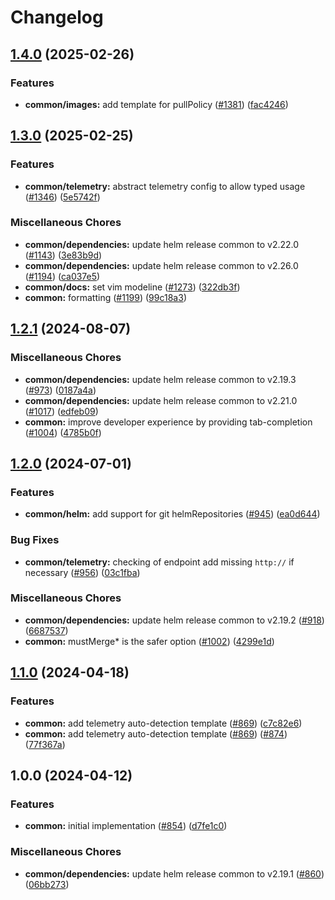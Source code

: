 # Changelog

## [1.4.0](https://github.com/teutonet/teutonet-helm-charts/compare/common-v1.3.0...common-v1.4.0) (2025-02-26)


### Features

* **common/images:** add template for pullPolicy ([#1381](https://github.com/teutonet/teutonet-helm-charts/issues/1381)) ([fac4246](https://github.com/teutonet/teutonet-helm-charts/commit/fac4246811afcf2afefab03bc9224a0a717ad75e))

## [1.3.0](https://github.com/teutonet/teutonet-helm-charts/compare/common-v1.2.1...common-v1.3.0) (2025-02-25)


### Features

* **common/telemetry:** abstract telemetry config to allow typed usage ([#1346](https://github.com/teutonet/teutonet-helm-charts/issues/1346)) ([5e5742f](https://github.com/teutonet/teutonet-helm-charts/commit/5e5742f1991583e23229dcfdb163786122c4df31))


### Miscellaneous Chores

* **common/dependencies:** update helm release common to v2.22.0 ([#1143](https://github.com/teutonet/teutonet-helm-charts/issues/1143)) ([3e83b9d](https://github.com/teutonet/teutonet-helm-charts/commit/3e83b9d2c7e9b38c05fe6fc33ffdf00800839087))
* **common/dependencies:** update helm release common to v2.26.0 ([#1194](https://github.com/teutonet/teutonet-helm-charts/issues/1194)) ([ca037e5](https://github.com/teutonet/teutonet-helm-charts/commit/ca037e51815aee4f9f728becdb930a410331f76d))
* **common/docs:** set vim modeline ([#1273](https://github.com/teutonet/teutonet-helm-charts/issues/1273)) ([322db3f](https://github.com/teutonet/teutonet-helm-charts/commit/322db3f7e5a34ec69f5e749888e46905a16b7339))
* **common:** formatting ([#1199](https://github.com/teutonet/teutonet-helm-charts/issues/1199)) ([99c18a3](https://github.com/teutonet/teutonet-helm-charts/commit/99c18a39c029484340a6240f4fa26db5c3feb18e))

## [1.2.1](https://github.com/teutonet/teutonet-helm-charts/compare/common-v1.2.0...common-v1.2.1) (2024-08-07)


### Miscellaneous Chores

* **common/dependencies:** update helm release common to v2.19.3 ([#973](https://github.com/teutonet/teutonet-helm-charts/issues/973)) ([0187a4a](https://github.com/teutonet/teutonet-helm-charts/commit/0187a4aff3330b08f43ff6271d674e091f90df27))
* **common/dependencies:** update helm release common to v2.21.0 ([#1017](https://github.com/teutonet/teutonet-helm-charts/issues/1017)) ([edfeb09](https://github.com/teutonet/teutonet-helm-charts/commit/edfeb09ebe30659b97329d46fb554c883a220ac0))
* **common:** improve developer experience by providing tab-completion ([#1004](https://github.com/teutonet/teutonet-helm-charts/issues/1004)) ([4785b0f](https://github.com/teutonet/teutonet-helm-charts/commit/4785b0f4c1a48a7f15ec8d4f5b62282811e14429))

## [1.2.0](https://github.com/teutonet/teutonet-helm-charts/compare/common-v1.1.0...common-v1.2.0) (2024-07-01)


### Features

* **common/helm:** add support for git helmRepositories ([#945](https://github.com/teutonet/teutonet-helm-charts/issues/945)) ([ea0d644](https://github.com/teutonet/teutonet-helm-charts/commit/ea0d644239233665da4e91eea61811d12d511360))


### Bug Fixes

* **common/telemetry:** checking of endpoint add missing `http://` if necessary ([#956](https://github.com/teutonet/teutonet-helm-charts/issues/956)) ([03c1fba](https://github.com/teutonet/teutonet-helm-charts/commit/03c1fba9b026c26adc698caa8521c85a4384bd5b))


### Miscellaneous Chores

* **common/dependencies:** update helm release common to v2.19.2 ([#918](https://github.com/teutonet/teutonet-helm-charts/issues/918)) ([6687537](https://github.com/teutonet/teutonet-helm-charts/commit/668753765205113f771bda02fa6996de04be6cd7))
* **common:** mustMerge* is the safer option ([#1002](https://github.com/teutonet/teutonet-helm-charts/issues/1002)) ([4299e1d](https://github.com/teutonet/teutonet-helm-charts/commit/4299e1dfd1bdf4154ca94368986518f4e1689a35))

## [1.1.0](https://github.com/teutonet/teutonet-helm-charts/compare/common-v1.0.0...common-v1.1.0) (2024-04-18)


### Features

* **common:** add telemetry auto-detection template ([#869](https://github.com/teutonet/teutonet-helm-charts/issues/869)) ([c7c82e6](https://github.com/teutonet/teutonet-helm-charts/commit/c7c82e625871cfab3fa680371766a676877dee55))
* **common:** add telemetry auto-detection template ([#869](https://github.com/teutonet/teutonet-helm-charts/issues/869)) ([#874](https://github.com/teutonet/teutonet-helm-charts/issues/874)) ([77f367a](https://github.com/teutonet/teutonet-helm-charts/commit/77f367a4c492a4e5f7c39d46e3c73042b7fc9e35))

## 1.0.0 (2024-04-12)


### Features

* **common:** initial implementation ([#854](https://github.com/teutonet/teutonet-helm-charts/issues/854)) ([d7fe1c0](https://github.com/teutonet/teutonet-helm-charts/commit/d7fe1c0f345d6c0317005e9fc8ab7ba7a8a38aab))


### Miscellaneous Chores

* **common/dependencies:** update helm release common to v2.19.1 ([#860](https://github.com/teutonet/teutonet-helm-charts/issues/860)) ([06bb273](https://github.com/teutonet/teutonet-helm-charts/commit/06bb27390bde7e4c245180d94bdf67d2392d8ada))
